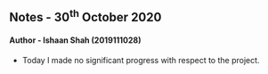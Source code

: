 ## Notes - 30<sup>th</sup> October 2020

#### Author - Ishaan Shah (2019111028)

- Today I made no significant progress with respect to the project.
